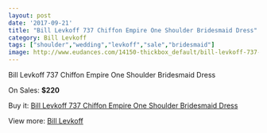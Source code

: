```yaml
---
layout: post
date: '2017-09-21'
title: "Bill Levkoff 737 Chiffon Empire One Shoulder Bridesmaid Dress"
category: Bill Levkoff
tags: ["shoulder","wedding","levkoff","sale","bridesmaid"]
image: http://www.eudances.com/14150-thickbox_default/bill-levkoff-737-chiffon-empire-one-shoulder-bridesmaid-dress.jpg
---
```

Bill Levkoff 737 Chiffon Empire One Shoulder Bridesmaid Dress

On Sales: **$220**
<a href="https://www.eudances.com/en/bill-levkoff/4246-bill-levkoff-737-chiffon-empire-one-shoulder-bridesmaid-dress.html"><amp-img layout="responsive" width="600" height="600" src="//www.eudances.com/14150-thickbox_default/bill-levkoff-737-chiffon-empire-one-shoulder-bridesmaid-dress.jpg" alt="Bill Levkoff 737 Chiffon Empire One Shoulder Bridesmaid Dress 0" /></a>
<a href="https://www.eudances.com/en/bill-levkoff/4246-bill-levkoff-737-chiffon-empire-one-shoulder-bridesmaid-dress.html"><amp-img layout="responsive" width="600" height="600" src="//www.eudances.com/14153-thickbox_default/bill-levkoff-737-chiffon-empire-one-shoulder-bridesmaid-dress.jpg" alt="Bill Levkoff 737 Chiffon Empire One Shoulder Bridesmaid Dress 1" /></a>
<a href="https://www.eudances.com/en/bill-levkoff/4246-bill-levkoff-737-chiffon-empire-one-shoulder-bridesmaid-dress.html"><amp-img layout="responsive" width="600" height="600" src="//www.eudances.com/14152-thickbox_default/bill-levkoff-737-chiffon-empire-one-shoulder-bridesmaid-dress.jpg" alt="Bill Levkoff 737 Chiffon Empire One Shoulder Bridesmaid Dress 2" /></a>
<a href="https://www.eudances.com/en/bill-levkoff/4246-bill-levkoff-737-chiffon-empire-one-shoulder-bridesmaid-dress.html"><amp-img layout="responsive" width="600" height="600" src="//www.eudances.com/14151-thickbox_default/bill-levkoff-737-chiffon-empire-one-shoulder-bridesmaid-dress.jpg" alt="Bill Levkoff 737 Chiffon Empire One Shoulder Bridesmaid Dress 3" /></a>

Buy it: [Bill Levkoff 737 Chiffon Empire One Shoulder Bridesmaid Dress](https://www.eudances.com/en/bill-levkoff/4246-bill-levkoff-737-chiffon-empire-one-shoulder-bridesmaid-dress.html "Bill Levkoff 737 Chiffon Empire One Shoulder Bridesmaid Dress")

View more: [Bill Levkoff](https://www.eudances.com/en/57-bill-levkoff "Bill Levkoff")